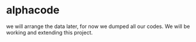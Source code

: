 # alphacode
we will arrange the data later, for now we dumped all our codes. We will be working and extending this project.
